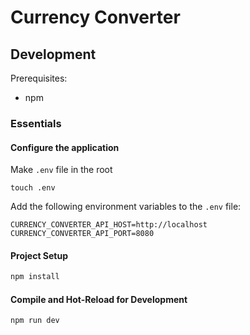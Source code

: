# Currency Converter

## Development

Prerequisites:

- npm

### Essentials

#### Configure the application

Make `.env` file in the root

```
touch .env
```

Add the following environment variables to the `.env` file:

```
CURRENCY_CONVERTER_API_HOST=http://localhost
CURRENCY_CONVERTER_API_PORT=8080
```

#### Project Setup

```sh
npm install
```

#### Compile and Hot-Reload for Development

```sh
npm run dev
```
